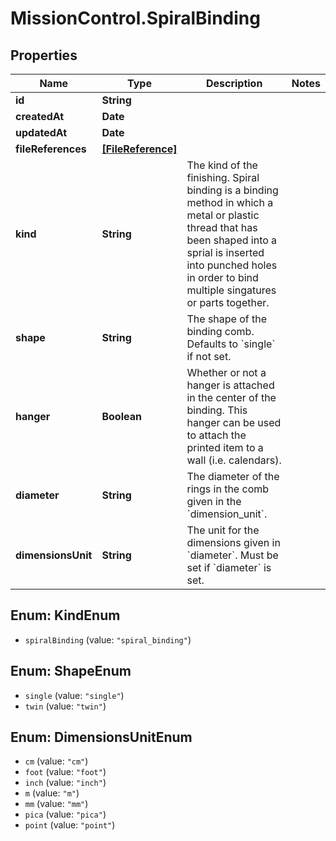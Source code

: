# MissionControl.SpiralBinding

## Properties
Name | Type | Description | Notes
------------ | ------------- | ------------- | -------------
**id** | **String** |  | 
**createdAt** | **Date** |  | 
**updatedAt** | **Date** |  | 
**fileReferences** | [**[FileReference]**](FileReference.md) |  | 
**kind** | **String** | The kind of the finishing. Spiral binding is a binding method in which a metal or plastic thread that has been shaped into a sprial is inserted into punched holes in order to bind multiple singatures or parts together. | 
**shape** | **String** | The shape of the binding comb. Defaults to &#x60;single&#x60; if not set. | 
**hanger** | **Boolean** | Whether or not a hanger is attached in the center of the binding. This hanger can be used to attach the printed item to a wall (i.e. calendars). | 
**diameter** | **String** | The diameter of the rings in the comb given in the &#x60;dimension_unit&#x60;. | 
**dimensionsUnit** | **String** | The unit for the dimensions given in &#x60;diameter&#x60;. Must be set if &#x60;diameter&#x60; is set. | 

<a name="KindEnum"></a>
## Enum: KindEnum

* `spiralBinding` (value: `"spiral_binding"`)


<a name="ShapeEnum"></a>
## Enum: ShapeEnum

* `single` (value: `"single"`)
* `twin` (value: `"twin"`)


<a name="DimensionsUnitEnum"></a>
## Enum: DimensionsUnitEnum

* `cm` (value: `"cm"`)
* `foot` (value: `"foot"`)
* `inch` (value: `"inch"`)
* `m` (value: `"m"`)
* `mm` (value: `"mm"`)
* `pica` (value: `"pica"`)
* `point` (value: `"point"`)

